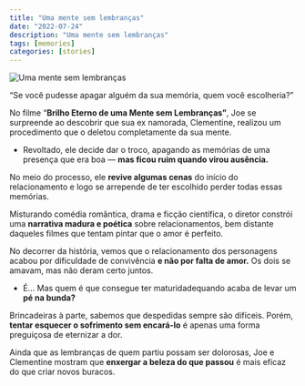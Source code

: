 ```yaml
---
title: "Uma mente sem lembranças"
date: "2022-07-24"
description: "Uma mente sem lembranças"
tags: [memories]
categories: [stories]
---
```


![Uma mente sem lembranças](https://i.gifer.com/M1l7.gif)

“Se você pudesse apagar alguém da sua memória, quem você escolheria?”

No filme “**Brilho Eterno de uma Mente sem Lembranças”**, Joe se surpreende ao descobrir que sua ex namorada, Clementine, realizou um procedimento que o deletou completamente da sua mente.

-   Revoltado, ele decide dar o troco, apagando as memórias de uma presença que era boa — **mas ficou ruim quando virou ausência.**

No meio do processo, ele **revive algumas cenas** do início do relacionamento e logo se arrepende de ter escolhido perder todas essas memórias.

Misturando comédia romântica, drama e ficção científica, o diretor constrói uma **narrativa madura e poética** sobre relacionamentos, bem distante daqueles filmes que tentam pintar que o amor é perfeito.

No decorrer da história, vemos que o relacionamento dos personagens acabou por dificuldade de convivência **e não por falta de amor.** Os dois se amavam, mas não deram certo juntos.

-   É… Mas quem é que consegue ter maturidadequando acaba de levar um **pé na bunda?**

Brincadeiras à parte, sabemos que despedidas sempre são difíceis. Porém, **tentar esquecer o sofrimento sem encará-lo** é apenas uma forma preguiçosa de eternizar a dor.

Ainda que as lembranças de quem partiu possam ser dolorosas, Joe e Clementine mostram que **enxergar a beleza do que passou** é mais eficaz do que criar novos buracos.